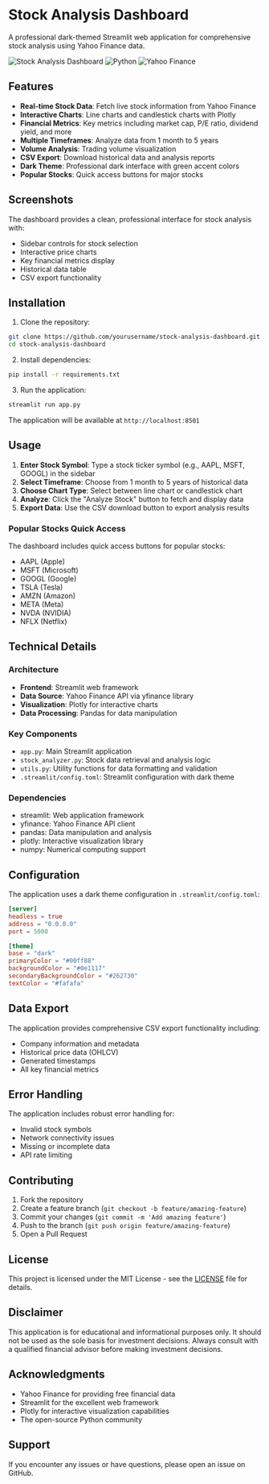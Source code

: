 # Stock Analysis Dashboard

A professional dark-themed Streamlit web application for comprehensive stock analysis using Yahoo Finance data.

![Stock Analysis Dashboard](https://img.shields.io/badge/Streamlit-FF4B4B?style=for-the-badge&logo=streamlit&logoColor=white)
![Python](https://img.shields.io/badge/Python-3776AB?style=for-the-badge&logo=python&logoColor=white)
![Yahoo Finance](https://img.shields.io/badge/Yahoo%20Finance-720E9E?style=for-the-badge&logo=yahoo&logoColor=white)

## Features

- **Real-time Stock Data**: Fetch live stock information from Yahoo Finance
- **Interactive Charts**: Line charts and candlestick charts with Plotly
- **Financial Metrics**: Key metrics including market cap, P/E ratio, dividend yield, and more
- **Multiple Timeframes**: Analyze data from 1 month to 5 years
- **Volume Analysis**: Trading volume visualization
- **CSV Export**: Download historical data and analysis reports
- **Dark Theme**: Professional dark interface with green accent colors
- **Popular Stocks**: Quick access buttons for major stocks

## Screenshots

The dashboard provides a clean, professional interface for stock analysis with:
- Sidebar controls for stock selection
- Interactive price charts
- Key financial metrics display
- Historical data table
- CSV export functionality

## Installation

1. Clone the repository:
```bash
git clone https://github.com/yourusername/stock-analysis-dashboard.git
cd stock-analysis-dashboard
```

2. Install dependencies:
```bash
pip install -r requirements.txt
```

3. Run the application:
```bash
streamlit run app.py
```

The application will be available at `http://localhost:8501`

## Usage

1. **Enter Stock Symbol**: Type a stock ticker symbol (e.g., AAPL, MSFT, GOOGL) in the sidebar
2. **Select Timeframe**: Choose from 1 month to 5 years of historical data
3. **Choose Chart Type**: Select between line chart or candlestick chart
4. **Analyze**: Click the "Analyze Stock" button to fetch and display data
5. **Export Data**: Use the CSV download button to export analysis results

### Popular Stocks Quick Access

The dashboard includes quick access buttons for popular stocks:
- AAPL (Apple)
- MSFT (Microsoft)
- GOOGL (Google)
- TSLA (Tesla)
- AMZN (Amazon)
- META (Meta)
- NVDA (NVIDIA)
- NFLX (Netflix)

## Technical Details

### Architecture

- **Frontend**: Streamlit web framework
- **Data Source**: Yahoo Finance API via yfinance library
- **Visualization**: Plotly for interactive charts
- **Data Processing**: Pandas for data manipulation

### Key Components

- `app.py`: Main Streamlit application
- `stock_analyzer.py`: Stock data retrieval and analysis logic
- `utils.py`: Utility functions for data formatting and validation
- `.streamlit/config.toml`: Streamlit configuration with dark theme

### Dependencies

- streamlit: Web application framework
- yfinance: Yahoo Finance API client
- pandas: Data manipulation and analysis
- plotly: Interactive visualization library
- numpy: Numerical computing support

## Configuration

The application uses a dark theme configuration in `.streamlit/config.toml`:

```toml
[server]
headless = true
address = "0.0.0.0"
port = 5000

[theme]
base = "dark"
primaryColor = "#00ff88"
backgroundColor = "#0e1117"
secondaryBackgroundColor = "#262730"
textColor = "#fafafa"
```

## Data Export

The application provides comprehensive CSV export functionality including:
- Company information and metadata
- Historical price data (OHLCV)
- Generated timestamps
- All key financial metrics

## Error Handling

The application includes robust error handling for:
- Invalid stock symbols
- Network connectivity issues
- Missing or incomplete data
- API rate limiting

## Contributing

1. Fork the repository
2. Create a feature branch (`git checkout -b feature/amazing-feature`)
3. Commit your changes (`git commit -m 'Add amazing feature'`)
4. Push to the branch (`git push origin feature/amazing-feature`)
5. Open a Pull Request

## License

This project is licensed under the MIT License - see the [LICENSE](LICENSE) file for details.

## Disclaimer

This application is for educational and informational purposes only. It should not be used as the sole basis for investment decisions. Always consult with a qualified financial advisor before making investment decisions.

## Acknowledgments

- Yahoo Finance for providing free financial data
- Streamlit for the excellent web framework
- Plotly for interactive visualization capabilities
- The open-source Python community

## Support

If you encounter any issues or have questions, please open an issue on GitHub.